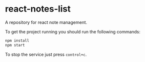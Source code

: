 # react-notes-list

A repository for react note management.

To get the project running you should run the following commands:

```bash
npm install
npm start
```

To stop the service just press `control+c`.
